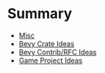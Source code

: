 # Summary

- [Misc](./misc.md)
- [Bevy Crate Ideas](./crates.md)
- [Bevy Contrib/RFC Ideas](./bevydev.md)
- [Game Project Ideas](./games.md)
